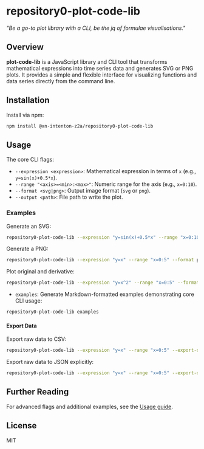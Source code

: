 # repository0-plot-code-lib

_"Be a go-to plot library with a CLI, be the jq of formulae visualisations."_

## Overview

**plot-code-lib** is a JavaScript library and CLI tool that transforms mathematical expressions into time series data and generates SVG or PNG plots. It provides a simple and flexible interface for visualizing functions and data series directly from the command line.

## Installation

Install via npm:

```sh
npm install @xn-intenton-z2a/repository0-plot-code-lib
```

## Usage

The core CLI flags:

- `--expression <expression>`: Mathematical expression in terms of `x` (e.g., `y=sin(x)+0.5*x`).
- `--range "<axis>=<min>:<max>"`: Numeric range for the axis (e.g., `x=0:10`).
- `--format <svg|png>`: Output image format (`svg` or `png`).
- `--output <path>`: File path to write the plot.

### Examples

Generate an SVG:
```sh
repository0-plot-code-lib --expression "y=sin(x)+0.5*x" --range "x=0:10" --format svg --output plot.svg
```

Generate a PNG:
```sh
repository0-plot-code-lib --expression "y=x" --range "x=0:5" --format png --output plot.png
```

Plot original and derivative:
```sh
repository0-plot-code-lib --expression "y=x^2" --range "x=0:5" --format svg --output plot.svg --derivative true
```

- `examples`: Generate Markdown-formatted examples demonstrating core CLI usage:
```sh
repository0-plot-code-lib examples
```

#### Export Data

Export raw data to CSV:
```sh
repository0-plot-code-lib --expression "y=x" --range "x=0:5" --export-data data.csv
```

Export raw data to JSON explicitly:
```sh
repository0-plot-code-lib --expression "y=x" --range "x=0:5" --export-data output --export-format json
```

## Further Reading

For advanced flags and additional examples, see the [Usage guide](USAGE.md).

## License

MIT